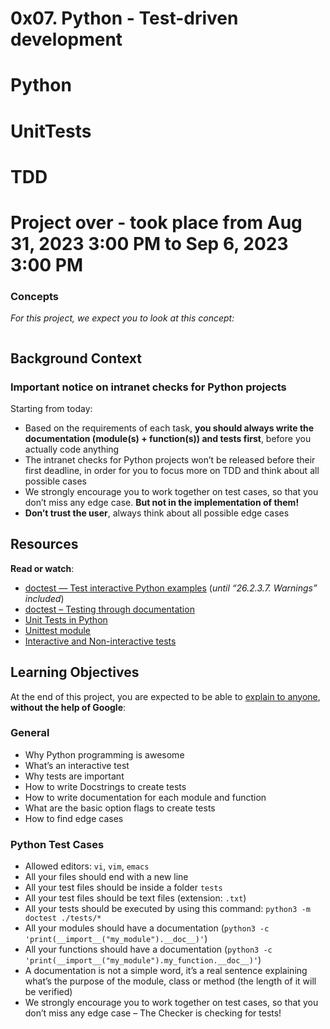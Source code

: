 # 0x07. Python - Test-driven development
# Python 
# UnitTests 
# TDD
 
 # Project over - took place from Aug 31, 2023 3:00 PM to Sep 6, 2023 3:00 PM

<div class="panel panel-default">
    <div class="panel-heading">
      <h3 class="panel-title">Concepts</h3>
    </div>
    <div class="panel-body">
      <p>
        <em>For this project, we expect you to look at this concept:</em>
      </p>
  </div>
<div class="panel panel-default" id="project-description">
  <div class="panel-body">
    <p><img src="https://s3.amazonaws.com/intranet-projects-files/holbertonschool-higher-level_programming+/246/giphy-4.gif" alt="" loading="lazy" style=""></p>

<h2>Background Context</h2>

<h3>Important notice on intranet checks for Python projects</h3>

<p>Starting from today:</p>

<ul>
<li>Based on the requirements of each task, <strong>you should always write the documentation (module(s) + function(s)) and tests first</strong>, before you actually code anything</li>
<li>The intranet checks for Python projects won’t be released before their first deadline, in order for you to focus more on TDD and think about all possible cases</li>
<li>We strongly encourage you to work together on test cases, so that you don’t miss any edge case. <strong>But not in the implementation of them!</strong></li>
<li><strong>Don’t trust the user</strong>, always think about all possible edge cases</li>
</ul>

<h2>Resources</h2>

<p><strong>Read or watch</strong>:</p>

<ul>
<li><a href="/rltoken/BwZJVq2MQ1_Vg_3gphoitQ" title="doctest — Test interactive Python examples" target="_blank">doctest — Test interactive Python examples</a> (<em>until “26.2.3.7. Warnings” included</em>)</li>
<li><a href="/rltoken/96kLRRIOHzsn3VDDXT21HA" title="doctest – Testing through documentation" target="_blank">doctest – Testing through documentation</a> </li>
<li><a href="/rltoken/wfuUl81Q3Nku1qCzdDHAfA" title="Unit Tests in Python" target="_blank">Unit Tests in Python</a></li>
<li><a href="/rltoken/1v-d9Ol13JabJq8UI6MIPg" title="Unittest module" target="_blank">Unittest module</a></li>
<li><a href="/rltoken/lB65hNMXBziXy4A0YLIOog" title="Interactive and Non-interactive tests" target="_blank">Interactive and Non-interactive tests</a></li>
</ul>

<h2>Learning Objectives</h2>

<p>At the end of this project, you are expected to be able to <a href="/rltoken/tYtzLvssHW_9zR6SZQlNrQ" title="explain to anyone" target="_blank">explain to anyone</a>, <strong>without the help of Google</strong>:</p>

<h3>General</h3>

<ul>
<li>Why Python programming is awesome</li>
<li>What’s an interactive test</li>
<li>Why tests are important</li>
<li>How to write Docstrings to create tests</li>
<li>How to write documentation for each module and function</li>
<li>What are the basic option flags to create tests</li>
<li>How to find edge cases</li>
</ul>




<h3>Python Test Cases</h3>

<ul>
<li>Allowed editors: <code>vi</code>, <code>vim</code>, <code>emacs</code></li>
<li>All your files should end with a new line</li>
<li>All your test files should be inside a folder <code>tests</code></li>
<li>All your test files should be text files (extension: <code>.txt</code>)</li>
<li>All your tests should be executed by using this command: <code>python3 -m doctest ./tests/*</code></li>
<li>All your modules should have a documentation (<code>python3 -c 'print(__import__("my_module").__doc__)'</code>)</li>
<li>All your functions should have a documentation (<code>python3 -c 'print(__import__("my_module").my_function.__doc__)'</code>)</li>
<li>A documentation is not a simple word, it’s a real sentence explaining what’s the purpose of the module, class or method (the length of it will be verified)</li>
<li>We strongly encourage you to work together on test cases, so that you don’t miss any edge case – The Checker is checking for tests!</li>
</ul>

  </div>
</div>
